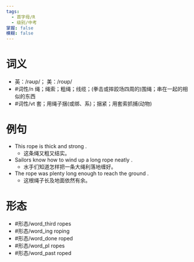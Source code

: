 ```yaml
---
tags:
  - 首字母/R
  - 级别/中考
掌握: false
模糊: false
---
```

# 词义
- 英：/rəʊp/； 美：/roʊp/
- #词性/n  绳；绳索；粗绳；线缆；(拳击或摔跤场四周的)围绳；串在一起的相似的东西
- #词性/vt  套；用绳子捆(或绑、系)；捆紧；用套索抓捕(动物)
# 例句
- This rope is thick and strong .
	- 这条绳又粗又结实。
- Sailors know how to wind up a long rope neatly .
	- 水手们知道怎样把一条大绳利落地缠好。
- The rope was plenty long enough to reach the ground .
	- 这根绳子长及地面依然有余。
# 形态
- #形态/word_third ropes
- #形态/word_ing roping
- #形态/word_done roped
- #形态/word_pl ropes
- #形态/word_past roped
